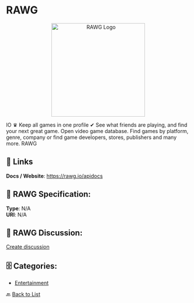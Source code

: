 # RAWG
<p align="center">
    <img width="256" src="https://raw.githubusercontent.com/apis-list/apis-list/main/apis/rawg/logo_256x256.png" alt="RAWG Logo"/>
</p>

IO ♛ Keep all games in one profile ✔ See what friends are playing, and find your next great game. Open video game database. Find games by platform, genre, company or find game developers, stores, publishers and many more.  RAWG

##  🔗 Links
**Docs / Website**: https://rawg.io/apidocs

## 🧬 RAWG Specification:
**Type**: N/A  
**URI**: N/A

## 💬 RAWG Discussion:
[Create discussion](https://github.com/apis-list/apis-list/discussions/new)

## 🗄️ Categories:
- [Entertainment](https://github.com/apis-list/apis-list#entertainment-)




🔙 [Back to List](https://github.com/apis-list/apis-list)
